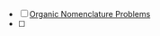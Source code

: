 - [ ] [Organic Nomenclature Problems](https://www2.chemistry.msu.edu/faculty/reusch/virttxtjml/questions/Nomencl/nomencl.htm)
- [ ] 